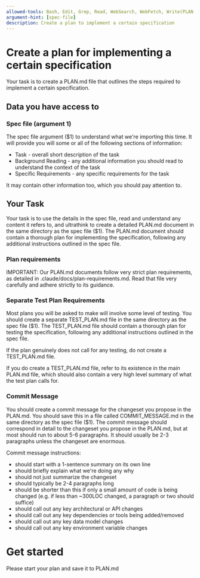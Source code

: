 ```yaml
---
allowed-tools: Bash, Edit, Grep, Read, WebSearch, WebFetch, Write(PLAN.md)
argument-hint: [spec-file]
description: Create a plan to implement a certain specification
---
```


# Create a plan for implementing a certain specification

Your task is to create a PLAN.md file that outlines the steps required to implement a certain specification.

## Data you have access to

### Spec file (argument 1)

The spec file argument ($1) to understand what we're importing this time. It will provide you will some or all of the following sections of information:

- Task - overall short description of the task
- Background Reading - any additional information you should read to understand the context of the task
- Specific Requirements - any specific requirements for the task

It may contain other information too, which you should pay attention to.

## Your Task

Your task is to use the details in the spec file, read and understand any content it refers to, and ultrathink to create a detailed PLAN.md document in the same directory as the spec file ($1). The PLAN.md document should contain a thorough plan for implementing the specification, following any additional instructions outlined in the spec file.

### Plan requirements

IMPORTANT: Our PLAN.md documents follow very strict plan requirements, as detailed in .claude/docs/plan-requirements.md. Read that file very carefully and adhere strictly to its guidance.

### Separate Test Plan Requirements

Most plans you will be asked to make will involve some level of testing. You should create a separate TEST_PLAN.md file in the same directory as the spec file ($1). The TEST_PLAN.md file should contain a thorough plan for testing the specification, following any additional instructions outlined in the spec file.

If the plan genuinely does not call for any testing, do not create a TEST_PLAN.md file.

If you do create a TEST_PLAN.md file, refer to its existence in the main PLAN.md file, which should also contain a very high level summary of what the test plan calls for.

### Commit Message

You should create a commit message for the changeset you propose in the PLAN.md. You should save this in a file called COMMIT_MESSAGE.md in the same directory as the spec file ($1). The commit message should correspond in detail to the changeset you propose in the PLAN.md, but at most should run to about 5-6 paragraphs. It should usually be 2-3 paragraphs unless the changeset are enormous.

Commit message instructions:

- should start with a 1-sentence summary on its own line
- should briefly explain what we're doing any why
- should not just summarize the changeset
- should typically be 2-4 paragraphs long
- should be shorter than this if only a small amount of code is being changed (e.g. if less than ~300LOC changed, a paragraph or two should suffice)
- should call out any key architectural or API changes
- should call out any key dependencies or tools being added/removed
- should call out any key data model changes
- should call out any key environment variable changes

# Get started

Please start your plan and save it to PLAN.md
